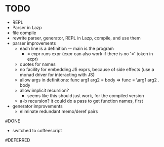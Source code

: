 # TODO
* REPL
* Parser in Lazp
* file compile
* rewrite parser, generator, REPL in Lazp, compile, and use them
* parser improvements
   * each line is a definition -- main is the program
      * = expr runs expr (expr can also work if there is no '=' token in expr)
   * quotes for names
   * no facility for embedding JS exprs, because of side effects (use a monad driver for interacting with JS)
   * allow args in definitions: func arg1 arg2 = body => func = \arg1 arg2 . body
   * allow implicit recursion?
      * seems like this should just work, for the compiled version
   * a-b recursion?
  it could do a pass to get function names, first
* generator improvements
   * eliminate redundant memo/deref pairs

#DONE
* switched to coffeescript

#DEFERRED
